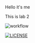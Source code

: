 Hello it's me

This is lab 2

![workflow](https://github.com/<JBLACK2889>/sem/README.md/badge.svg)

[![LICENSE](https://img.shields.io/github/license/JBLACK2889/sem.svg?style=flat-square)](https://github.com/<github-username>/sem/blob/master/LICENSE)
